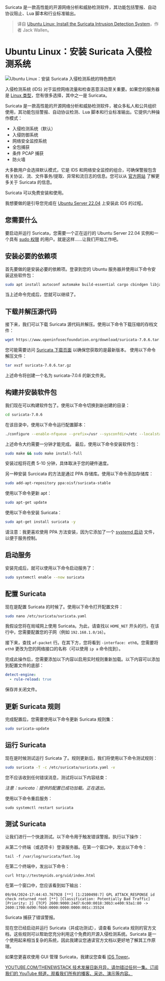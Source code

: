 
<!--
title: Ubuntu Linux：安装 Suricata 入侵检测系统
cover: https://cdn.thenewstack.io/media/2024/09/ffe09c33-suricata.jpg
-->

Suricata 是一款高性能的开源网络分析和威胁检测软件，其功能包括警报、自动协议阻止、Lua 脚本和行业标准输出。

> 译自 [Ubuntu Linux: Install the Suricata Intrusion Detection System](https://thenewstack.io/ubuntu-linux-install-the-suricata-intrusion-detection-system/)，作者 Jack Wallen。


# Ubuntu Linux：安装 Suricata 入侵检测系统

![Ubuntu Linux：安装 Suricata 入侵检测系统的特色图片](https://cdn.thenewstack.io/media/2024/09/ffe09c33-suricata-1024x746.jpg)

入侵检测系统 (IDS) 对于监控网络流量和检查恶意活动至关重要。如果您的服务器是 [Linux 类型](https://thenewstack.io/linux-choose-an-installation-platform/)，您有很多选择，其中之一是 Suricata。

Suricata 是一款高性能的开源网络分析和威胁检测软件，被众多私人和公共组织使用，其功能包括警报、自动协议检测、Lua 脚本和行业标准输出。它提供六种操作模式：

- 入侵检测系统（默认）
- 入侵防御系统
- 网络安全监控系统
- 全包捕获
- 条件 PCAP 捕获
- 防火墙

大多数用户会选择默认模式，它是 IDS 和网络安全监控的组合，可确保警报包含有关协议、流、文件事务/提取、异常和流日志的信息。您可以从 [官方网站](https://suricata.io) 了解更多关于 Suricata 的信息。

Suricata 可以免费安装和使用。

我想要做的是引导您完成在 [Ubuntu Server 22.04](https://thenewstack.io/how-to-install-ubuntu-pro-on-your-servers/) 上安装此 IDS 的过程。

## 您需要什么

要启动并运行 Suricata，您需要一个正在运行的 Ubuntu Server 22.04 实例和一个具有 [sudo 权限](https://thenewstack.io/linux-understand-sudo-to-rule-your-server/) 的用户。就是这样……让我们开始工作吧。

## 安装必要的依赖项

首先要做的是安装必要的依赖项。登录到您的 Ubuntu 服务器并使用以下命令安装这些软件包：

```bash
sudo apt install autoconf automake build-essential cargo cbindgen libjansson-dev libpcap-dev libcap-ng-dev libmagic-dev liblz4-dev libpcre2-dev libtool libyaml-dev make pkg-config rustc zlib1g-dev -y
```

当上述命令完成后，您就可以继续了。

## 下载并解压源代码

接下来，我们可以下载 Suricata 源代码并解压。使用以下命令下载压缩的存档文件：

```bash
wget https://www.openinfosecfoundation.org/download/suricata-7.0.6.tar.gz
```

您可能需要访问 [Suricata 下载页面](https://www.openinfosecfoundation.org/download/) 以确保您获取的是最新版本。
使用以下命令解压文件：

```bash
tar xvzf suricata-7.0.6.tar.gz
```

上述命令将创建一个名为 suricata-7.0.6 的新文件夹。

## 构建并安装软件包

我们现在可以构建软件包了。使用以下命令切换到新创建的目录：

```bash
cd suricata-7.0.6
```

在该目录中，使用以下命令运行配置脚本：

```bash
./configure --enable-nfqueue --prefix=/usr --sysconfdir=/etc --localstatedir=/var
```

上述命令大约需要一分钟才能完成。
最后，使用以下命令安装软件包：

```bash
sudo make && sudo make install-full
```

安装过程将花费 5-10 分钟，具体取决于您的硬件速度。

另一种安装 Surcicata 的方法是通过 PPA 存储库。使用以下命令添加存储库：

```bash
sudo add-apt-repository ppa:oisf/suricata-stable
```

使用以下命令更新 apt：

```bash
sudo apt-get update
```

使用以下命令安装 Suricata：

```bash
sudo apt-get install suricata -y
```

请注意：我更喜欢使用 PPA 方法安装，因为它添加了一个 [systemd 启动](https://thenewstack.io/systemds-lennart-poettering-wants-to-bring-linux-home-directories-into-the-21st-century/) 文件，以便于服务控制。

## 启动服务

安装完成后，就可以使用以下命令启动服务了：

```bash
sudo systemctl enable --now suricata
```

## 配置 Suricata

现在是配置 Suricata 的时候了。使用以下命令打开配置文件：

```bash
sudo nano /etc/suricata/suricata.yaml
```

我假设您将在局域网上使用 Suricata。为此，请查找以 `HOME_NET` 开头的行。在该行中，您需要配置您的子网（例如 `192.168.1.0/16`）。

接下来，查找 `af-packet` 行。在其下方，您将看到 `-interface: eth0`。您需要将 `eth0` 更改为您的网络接口的名称（可以使用 `ip a` 命令找到）。

完成此操作后，您需要添加以下内容以启用实时规则重新加载。以下内容可以添加到配置文件的底部：

```yaml
detect-engine:
  - rule-reload: true
```

保存并关闭文件。

## 更新 Suricata 规则

完成配置后，您需要使用以下命令更新 Suricata 规则集：

```bash
sudo suricata-update
```

## 运行 Suricata

现在是时候测试运行 Suricata 了。规则更新后，我们将使用以下命令测试规则：

```bash
sudo suricata -T -c /etc/suricata/suricata.yaml -v
```
您不应该收到任何错误消息，测试将以以下内容结束：

*注意：suricata：提供的配置已成功加载。正在退出。*

使用以下命令重启服务：

```
sudo systemctl restart suricata
```

## 测试 Suricata

让我们进行一个快速测试。以下命令用于触发错误警报。执行以下操作：

从第二个终端（或选项卡）登录服务器。在第一个窗口中，发出以下命令：

```
tail -f /var/log/suricata/fast.log
```

在第二个终端中，发出以下命令：

```
curl http://testmynids.org/uid/index.html
```

在第一个窗口中，您应该看到如下输出：

```
09/04/2024-17:44:43.767928 [**] [1:2100498:7] GPL ATTACK_RESPONSE id check returned root [**] [Classification: Potentially Bad Traffic] [Priority: 2] {TCP} 2600:9000:24d7:6c00:0018:30b3:e400:93a1:80 -> 2600:1700:6d90:f6b0:0000:0000:0000:001c:35524
```

Suricata 捕获了错误警报。

现在您已经启动并运行 Suricata（并成功测试），请查看 Suricata 规则的官方文档，这些规则可以帮助您充分利用这个免费的开源入侵检测系统。Suricata 是一个使用起来相当复杂的系统，因此我建议您通读官方文档以更好地了解其工作原理。

如果您更喜欢使用 GUI 管理 Suricata，我建议您查看 [IDS Tower](https://idstower.com)。

[YOUTUBE.COM/THENEWSTACK 技术发展日新月异，请勿错过任何一集。订阅我们的 YouTube 频道，观看我们所有的播客、采访、演示等内容。](https://youtube.com/thenewstack?sub_confirmation=1)